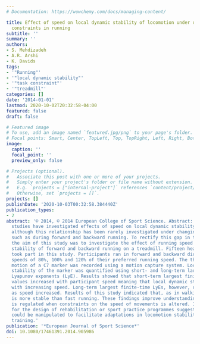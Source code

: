 ```yaml
---
# Documentation: https://wowchemy.com/docs/managing-content/

title: Effect of speed on local dynamic stability of locomotion under different task
  constraints in running
subtitle: ''
summary: ''
authors:
- S. Mehdizadeh
- A.R. Arshi
- K. Davids
tags:
- '"Running"'
- '"local dynamic stability"'
- '"task constraint"'
- '"treadmill"'
categories: []
date: '2014-01-01'
lastmod: 2020-10-02T20:32:58-04:00
featured: false
draft: false

# Featured image
# To use, add an image named `featured.jpg/png` to your page's folder.
# Focal points: Smart, Center, TopLeft, Top, TopRight, Left, Right, BottomLeft, Bottom, BottomRight.
image:
  caption: ''
  focal_point: ''
  preview_only: false

# Projects (optional).
#   Associate this post with one or more of your projects.
#   Simply enter your project's folder or file name without extension.
#   E.g. `projects = ["internal-project"]` references `content/project/deep-learning/index.md`.
#   Otherwise, set `projects = []`.
projects: []
publishDate: '2020-10-03T00:32:58.384440Z'
publication_types:
- 2
abstract: '© 2014, © 2014 European College of Sport Science. Abstract: A number of
  studies have investigated effects of speed on local dynamic stability of walking,
  although this relationship has been rarely investigated under changing task constraints,
  such as during forward and backward running. To rectify this gap in the literature,
  the aim of this study was to investigate the effect of running speed on local dynamic
  stability of forward and backward running on a treadmill. Fifteen healthy male participants
  took part in this study. Participants ran in forward and backward directions at
  speeds of 80%, 100% and 120% of their preferred running speed. The three-dimensional
  motion of a C7 marker was recorded using a motion capture system. Local dynamic
  stability of the marker was quantified using short- and long-term largest finite-time
  Lyapunov exponents (LyE). Results showed that short-term largest finite-time LyE
  values increased with participant speed meaning that local dynamic stability decreased
  with increasing speed. Long-term largest finite-time LyEs, however, remained unaffected
  as speed increased. Results of this study indicated that, as in walking, slow running
  is more stable than fast running. These findings improve understanding of how stability
  is regulated when constraints on the speed of movements is altered. Implications
  for the design of rehabilitation or sport practice programmes suggest how task constraints
  could be manipulated to facilitate adaptations in locomotion stability during athletic
  training.'
publication: '*European Journal of Sport Science*'
doi: 10.1080/17461391.2014.905986
---
```

